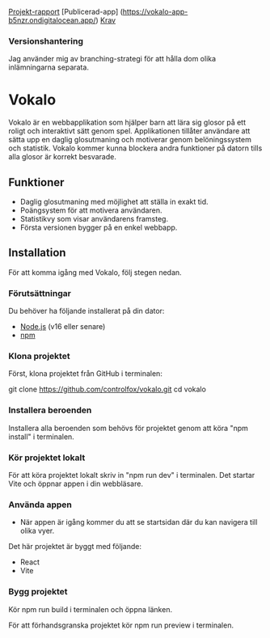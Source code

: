 [Projekt-rapport](Rapport.md)
[Publicerad-app] (https://vokalo-app-b5nzr.ondigitalocean.app/)
[Krav](Krav.md)

### Versionshantering

Jag använder mig av branching-strategi för att hålla dom olika inlämningarna separata.

# Vokalo

Vokalo är en webbapplikation som hjälper barn att lära sig glosor på ett roligt och interaktivt sätt genom spel. Applikationen tillåter användare att sätta upp en daglig glosutmaning och motiverar genom belöningssystem och statistik. Vokalo kommer kunna blockera andra funktioner på datorn tills alla glosor är korrekt besvarade.

## Funktioner
* Daglig glosutmaning med möjlighet att ställa in exakt tid.
* Poängsystem för att motivera användaren.
* Statistikvy som visar användarens framsteg.
* Första versionen bygger på en enkel webbapp.

## Installation

För att komma igång med Vokalo, följ stegen nedan.

### Förutsättningar
Du behöver ha följande installerat på din dator:
* [Node.js](https://nodejs.org/) (v16 eller senare)
* [npm](https://www.npmjs.com/)

### Klona projektet

Först, klona projektet från GitHub i terminalen:

git clone https://github.com/controlfox/vokalo.git
cd vokalo

### Installera beroenden

Installera alla beroenden som behövs för projektet genom att köra "npm install" i terminalen.

### Kör projektet lokalt

För att köra projektet lokalt skriv in "npm run dev" i terminalen.
Det startar Vite och öppnar appen i din webbläsare.

### Använda appen

* När appen är igång kommer du att se startsidan där du kan navigera till olika vyer.

Det här projektet är byggt med följande:
* React
* Vite

### Bygg projektet

Kör npm run build i terminalen och öppna länken.

För att förhandsgranska projektet kör npm run preview i terminalen.